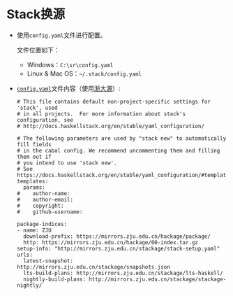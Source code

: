 # Stack换源

- 使用`config.yaml`文件进行配置。

  文件位置如下：

  - Windows：`‪C:\sr\config.yaml`
  - Linux & Mac OS：`~/.stack/config.yaml`

- [`config.yaml`](config.yaml)文件内容（使用[浙大源](http://mirrors.zju.edu.cn)）:

  ```
  # This file contains default non-project-specific settings for 'stack', used
  # in all projects.  For more information about stack's configuration, see
  # http://docs.haskellstack.org/en/stable/yaml_configuration/
  
  # The following parameters are used by "stack new" to automatically fill fields
  # in the cabal config. We recommend uncommenting them and filling them out if
  # you intend to use 'stack new'.
  # See https://docs.haskellstack.org/en/stable/yaml_configuration/#templates
  templates:
    params:
  #    author-name:
  #    author-email:
  #    copyright:
  #    github-username:
  
  package-indices:
  - name: ZJU
    download-prefix: https://mirrors.zju.edu.cn/hackage/package/
    http: https://mirrors.zju.edu.cn/hackage/00-index.tar.gz
  setup-info: "http://mirrors.zju.edu.cn/stackage/stack-setup.yaml"
  urls:
    latest-snapshot: http://mirrors.zju.edu.cn/stackage/snapshots.json
    lts-build-plans: http://mirrors.zju.edu.cn/stackage/lts-haskell/
    nightly-build-plans: http://mirrors.zju.edu.cn/stackage/stackage-nightly/
  ```

